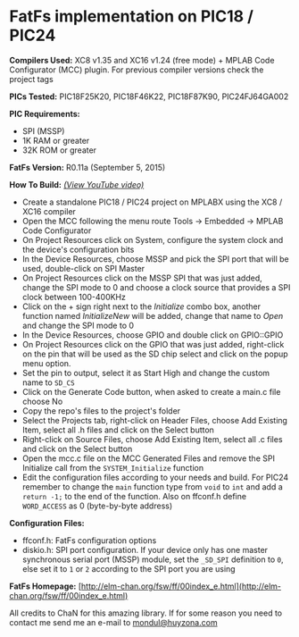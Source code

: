 # FatFs implementation on PIC18 / PIC24

**Compilers Used:** XC8 v1.35 and XC16 v1.24 (free mode) + MPLAB Code Configurator (MCC) plugin. For previous compiler versions check the project tags

**PICs Tested:** PIC18F25K20, PIC18F46K22, PIC18F87K90, PIC24FJ64GA002

**PIC Requirements:**
* SPI (MSSP)
* 1K RAM or greater
* 32K ROM or greater

**FatFs Version:** R0.11a (September 5, 2015)

**How To Build:** [*(View YouTube video)*](https://www.youtube.com/watch?v=4b3vXYBXhSQ)
* Create a standalone PIC18 / PIC24 project on MPLABX using the XC8 / XC16 compiler
* Open the MCC following the menu route Tools -> Embedded -> MPLAB Code Configurator
* On Project Resources click on System, configure the system clock and the device's configuration bits
* In the Device Resources, choose MSSP and pick the SPI port that will be used, double-click on SPI Master
* On Project Resources click on the MSSP SPI that was just added, change the SPI mode to 0 and choose a clock source that provides a SPI clock between 100-400KHz
* Click on the + sign right next to the *Initialize* combo box, another function named *InitializeNew* will be added, change that name to *Open* and change the SPI mode to 0
* In the Device Resources, choose GPIO and double click on GPIO::GPIO
* On Project Resources click on the GPIO that was just added, right-click on the pin that will be used as the SD chip select and click on the popup menu option.
* Set the pin to output, select it as Start High and change the custom name to `SD_CS`
* Click on the Generate Code button, when asked to create a main.c file choose No
* Copy the repo's files to the project's folder
* Select the Projects tab, right-click on Header Files, choose Add Existing Item, select all .h files and click on the Select button
* Right-click on Source Files, choose Add Existing Item, select all .c files and click on the Select button
* Open the mcc.c file on the MCC Generated Files and remove the SPI Initialize call from the `SYSTEM_Initialize` function
* Edit the configuration files according to your needs and build. For PIC24 remember to change the `main` function type from `void` to `int` and add a `return -1;` to the end of the function. Also on ffconf.h define `WORD_ACCESS` as 0 (byte-by-byte address)

**Configuration Files:**
* ffconf.h: FatFs configuration options
* diskio.h: SPI port configuration. If your device only has one master synchronous serial port (MSSP) module, set the `_SD_SPI` definition to `0`, else set it to `1` or `2` according to the SPI port you are using

**FatFs Homepage:** [http://elm-chan.org/fsw/ff/00index_e.html](http://elm-chan.org/fsw/ff/00index_e.html)

All credits to ChaN for this amazing library. If for some reason you need to contact me send me an e-mail to [mondul@huyzona.com](mailto:mondul@huyzona.com)
